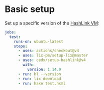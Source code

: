 # Basic setup
Set up a specific version of the [HashLink VM](https://hashlink.haxe.org):

```yaml
jobs:
  test:
    runs-on: ubuntu-latest
    steps:
      - uses: actions/checkout@v4
      - uses: lix-pm/setup-lix@master
      - uses: cedx/setup-hashlink@v4
        with:
          version: 1.14.0
      - run: hl --version
      - run: lix download
      - run: haxe test.hxml
```
